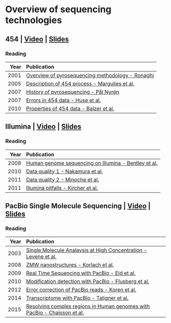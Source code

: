 # Overview of sequencing technologies

## 454 | [Video](https://vimeo.com/121286060) | [Slides](https://speakerdeck.com/nekrut/ngs-technologies-454#)

### Reading
Year | Publication
----:|:------------
2001 | [Overview of pyrosequencing methodology - Ronaghi](http://genome.cshlp.org/content/11/1/3)
2005 | [Description of 454 process - Margulies et al.](http://www.nature.com/nature/journal/v437/n7057/pdf/nature03959.pdf)
2007 | [History of pyrosequencing - Pål Nyrén](http://link.springer.com/protocol/10.1385/1-59745-377-3:1)
2007 | [Errors in 454 data - Huse et al. ](http://genomebiology.com/content/pdf/gb-2007-8-7-r143.pdf)
2010 | [Properties of 454 data - Balzer et al.](http://bioinformatics.oxfordjournals.org/content/26/18/i420.full.pdf+html)

## Illumina | [Video](https://vimeo.com/121178846) | [Slides](https://speakerdeck.com/nekrut/ngs-technologies-illumina#) 

### Reading
Year | Publication
----:|:------------
2008 | [Human genome sequencing on Illumina - Bentley et al.](http://www.nature.com/nature/journal/v456/n7218/pdf/nature07517.pdf)
2010 | [Data quality 1 - Nakamura et al.](http://nar.oxfordjournals.org/content/39/13/e90.full-text-lowres.pdf)
2011 | [Data quality 2 - Minoche et al.](http://genomebiology.com/content/pdf/gb-2011-12-11-r112.pdf)
2011 | [Illumina pitfalls - Kircher et al.](http://www.biomedcentral.com/content/pdf/1471-2164-12-382.pdf)

## PacBio Single Molecule Sequencing | [Video](https://vimeo.com/121267426) | [Slides](https://speakerdeck.com/nekrut/ngs-technologies-pacific-biosceinces#) 

### Reading
Year | Publication
----:|:------------
2003 | [Single Molecule Analaysis at High Concentration - Levene et al.](http://www.sciencemag.org/content/299/5607/682.full.pdf)
2008 | [ZMW nanostructures - Korlach et al.](http://www.pnas.org/content/105/4/1176.full)
2009 | [Real Time Sequencing with PacBio - Eid et al.](http://www.sciencemag.org/content/323/5910/133.full)
2010 | [Modification detection with PacBio - Flusberg et al.](http://www.nature.com/nmeth/journal/v7/n6/pdf/nmeth.1459.pdf)
2012 | [Error correction of PacBio reads - Koren et al.](http://www.nature.com/nbt/journal/v30/n7/pdf/nbt.2280.pdf)
2014 | [Transcriptome with PacBio - Taligner et al.](http://www.pnas.org/cgi/doi/10.1073/pnas.1400447111)
2015 | [Resolving complex regions in Human genomes with PacBio - Chaisson et al.](http://dx.doi.org/10.1038/nature13907)

